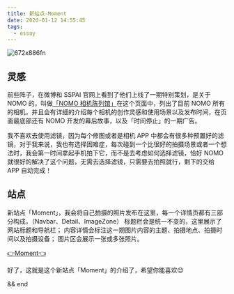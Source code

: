 ```yaml
---
title: 新站点-Moment 
date: 2020-01-12 14:55:45
tags:
  - essay
---
```


![672x886fn](https://cdn.gxuann.cn/mweb/2020/01/12/672x886fn.jpg)

## 灵感
前些阵子，在微博和 SSPAI 官网上看到了他们上线了一期特别策划，是关于 NOMO 的，叫做[「NOMO 相机陈列馆」](https://sspai.com/special/nomo)在这个页面中，列出了目前 NOMO 所有的相机，并且会有详细的介绍每个相机的创作灵感和使用场景以及发布时间，在页面最底部还有 NOMO 开发的幕后故事，以及「时间停止」的一期广告。

我不喜欢去使用滤镜，因为每个修图或者是相机 APP 中都会有很多种预置好的滤镜，对于我来说，我也有选择困难症，每次碰到一个比很好的拍摄场景或者一个想法时，我会第一时间拿起手机拍下它，而不是去考虑如何选择滤镜，恰好 NOMO 就很好的解决了这个问题，无需去选择滤镜，只需要去拍照就行，剩下的交给 APP 自动完成！

## 站点
新站点「Moment」，我会将自己拍摄的照片发布在这里，每一个详情页都有三部分构成，（Navbar、Detail、ImageZone）
标题栏会是统一不变的，这里展示了网站标题和导航栏；
内容详情会标注这一期图片内容的主题、拍摄地点、拍摄时间以及拍摄设备；
图片区会展示一张或多张照片。

[👉Moment👈](https://moment.gxuann.cn)

好了，这就是这个新站点「Moment」的介绍了，希望你能喜欢😊

&&
end

